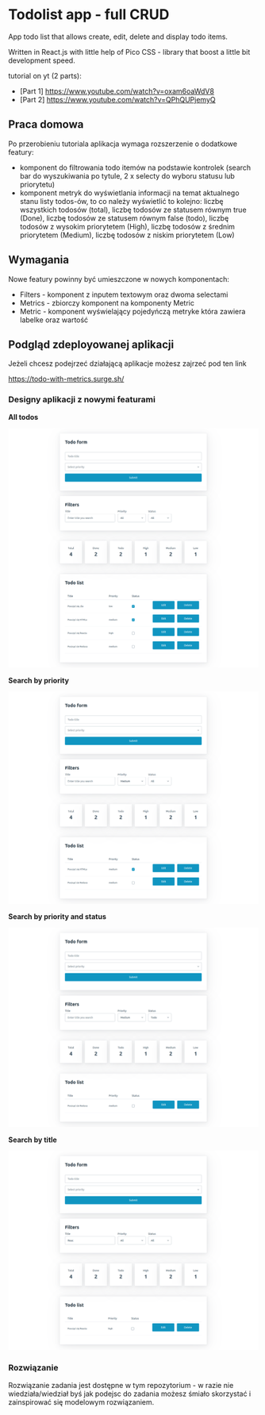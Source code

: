 # Todolist app - full CRUD

App todo list that allows create, edit, delete and display todo items.

Written in React.js with little help of Pico CSS - library that boost a little bit development speed.

tutorial on yt (2 parts):

- [Part 1] https://www.youtube.com/watch?v=oxam6oaWdV8
- [Part 2] https://www.youtube.com/watch?v=QPhQUPjemyQ

## Praca domowa

Po przerobieniu tutoriala aplikacja wymaga rozszerzenie o dodatkowe featury:

- komponent do filtrowania todo itemów na podstawie kontrolek (search bar do wyszukiwania po tytule, 2 x selecty do wyboru statusu lub priorytetu)
- komponent metryk do wyświetlania informacji na temat aktualnego stanu listy todos-ów, to co należy wyświetlić to kolejno: liczbę wszystkich todosów (total), liczbę todosów ze statusem równym true (Done), liczbę todosów ze statusem równym false (todo), liczbę todosów z wysokim priorytetem (High), liczbę todosów z średnim priorytetem (Medium), liczbę todosów z niskim priorytetem (Low)

## Wymagania

Nowe featury powinny być umieszczone w nowych komponentach:

- Filters - komponent z inputem textowym oraz dwoma selectami
- Metrics - zbiorczy komponent na komponenty Metric
- Metric - komponent wyświelający pojedyńczą metryke która zawiera labelke oraz wartość

## Podgląd zdeployowanej aplikacji

Jeżeli chcesz podejrzeć działającą aplikacje możesz zajrzeć pod ten link

https://todo-with-metrics.surge.sh/

### Designy aplikacji z nowymi featurami

**All todos**

![alt text](./design_displayAllTodos.png)

**Search by priority**

![alt text](./design_searchByPriority.png)

**Search by priority and status**

![alt text](./design_searchByPriorityAndStatus.png)

**Search by title**

![alt text](./design_searchByTitle.png)

### Rozwiązanie

Rozwiązanie zadania jest dostępne w tym repozytorium - w razie nie wiedziała/wiedział byś jak podejsc do zadania możesz śmiało skorzystać i zainspirować się modelowym rozwiązaniem.
